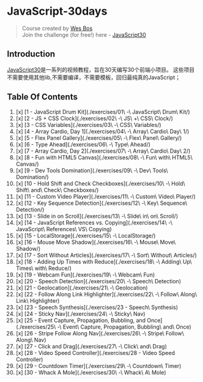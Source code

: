 # JavaScript-30days

> Course created by [Wes Bos](https://github.com/wesbos)  
> Join the challenge (for free!) here - [JavaScript30](https://javascript30.com/account)

## Introduction
[JavaScript30](https://javascript30.com/account)是一系列的视频教程，旨在30天编写30个前端小项目。 这些项目不需要使用其他lib,不需要编译，不需要模板，回归最纯真的JavaScript；

## Table Of Contents
1. [x] [1 - JavaScript Drum Kit](./exercises/01\ -\ JavaScript\ Drum\ Kit/)
2. [x] [2 - JS + CSS Clock](./exercises/02\ -\ JS\ +\ CSS\ Clock/)
3. [x] [3 - CSS Variables](./exercises/03\ -\ CSS\ Variables/)
4. [x] [4 - Array Cardio, Day 1](./exercises/04\ -\ Array\ Cardio\ Day\ 1/)
5. [x] [5 - Flex Panel Gallery](./exercises/05\ -\ Flex\ Panel\ Gallery/)
6. [x] [6 - Type Ahead](./exercises/06\ -\ Type\ Ahead/)
7. [x] [7 - Array Cardio, Day 2](./exercises/07\ -\ Array\ Cardio\ Day\ 2/)
8. [x] [8 - Fun with HTML5 Canvas](./exercises/08\ -\ Fun\ with\ HTML5\ Canvas/)
9. [x] [9 - Dev Tools Domination](./exercises/09\ -\ Dev\ Tools\ Domination/)
10. [x] [10 - Hold Shift and Check Checkboxes](./exercises/10\ -\ Hold\ Shift\ and\ Check\ Checkboxes/)
11. [x] [11 - Custom Video Player](./exercises/11\ -\ Custom\ Video\ Player/)
12. [x] [12 - Key Sequence Detection](./exercises/12\ -\ Key\ Sequence\ Detection/)
13. [x] [13 - Slide in on Scroll](./exercises/13\ -\ Slide\ in\ on\ Scroll/)
14. [x] [14 - JavaScript References vs. Copying](./exercises/14\ -\ JavaScript\ References\ VS\ Copying)
15. [x] [15 - LocalStorage](./exercises/15\ -\ LocalStorage/)
16. [x] [16 - Mouse Move Shadow](./exercises/16\ -\ Mouse\ Move\ Shadow/)
17. [x] [17 - Sort Without Articles](./exercises/17\ -\ Sort\ Without\ Articles/)
18. [x] [18 - Adding Up Times with Reduce](./exercises/18\ -\ Adding\ Up\ Times\ with\ Reduce/)
19. [x] [19 - Webcam Fun](./exercises/19\ -\ Webcam\ Fun)
20. [x] [20 - Speech Detection](./exercises/20\ -\ Speech\ Detection)
21. [x] [21 - Geolocation](./exercises/21\ -\ Geolocation)
22. [x] [22 - Follow Along Link Highlighter](./exercises/22\ -\ Follow\ Along\ Link\ Highlighter)
23. [x] [23 - Speech Synthesis](./exercises/23 - Speech\ Synthesis)
24. [x] [24 - Sticky Nav](./exercises/24\ -\ Sticky\ Nav)
25. [x] [25 - Event Capture, Propagation, Bubbling, and Once](./exercises/25\ -\ Event\ Capture\, Propagation\, Bubbling\ and\ Once)
26. [x] [26 - Stripe Follow Along Nav](./exercises/26\ -\ Stripe\ Follow\ Along\ Nav)
27. [x] [27 - Click and Drag](./exercises/27\ -\ Click\ and\ Drag)
28. [x] [28 - Video Speed Controller](./exercises/28 - Video Speed Controller)
29. [x] [29 - Countdown Timer](./exercises/29\ -\ Countdown\ Timer)
30. [x] [30 - Whack A Mole](./exercises/30\ -\ Whack\ A\ Mole)
